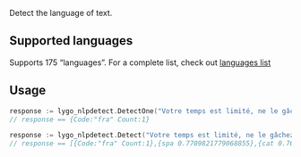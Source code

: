 
Detect the language of text.


## Supported languages

Supports 175 “languages”. For a complete list, check out [languages list](languages.md)


## Usage

```go
response := lygo_nlpdetect.DetectOne("Votre temps est limité, ne le gâchez pas en menant une existence qui n’est pas la vôtre.")
// response == {Code:"fra" Count:1}

response := lygo_nlpdetect.Detect("Votre temps est limité, ne le gâchez pas en menant une existence qui n’est pas la vôtre.")
// response == [{Code:"fra" Count:1},{spa 0.7709821779068855},{cat 0.7656434011148622},{src 0.7274083379131664}...]
```

